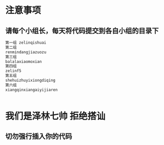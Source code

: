 #  注意事项
## 请每个小组长，每天将代码提交到各自小组的目录下
```bash
第一组 zelinqishuai
第二组
renmindangjiazuozu
第三组
balalaxiaomoxian
第四组
zelinf5
第五组
shehuizhuyixiongdiqing
第六组
xiangqinxiangaiyijiaren



```

# 我们是泽林七帅 拒绝搭讪 

## 切勿强行插入你的代码